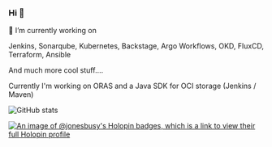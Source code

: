 ### Hi 👋


🔭 I’m currently working on

Jenkins, Sonarqube, Kubernetes, Backstage, Argo Workflows, OKD, FluxCD, Terraform, Ansible

And much more cool stuff....

Currently I'm working on ORAS and a Java SDK for OCI storage (Jenkins / Maven)

<!--
**jonesbusy/jonesbusy** is a ✨ _special_ ✨ repository because its `README.md` (this file) appears on your GitHub profile.

Here are some ideas to get you started:

- 🔭 I’m currently working on ...
- 🌱 I’m currently learning ...
- 👯 I’m looking to collaborate on ...
- 🤔 I’m looking for help with ...
- 💬 Ask me about ...
- 📫 How to reach me: ...
- 😄 Pronouns: ...
- ⚡ Fun fact: ...
-->

![GitHub stats](https://github-readme-stats.vercel.app/api?username=jonesbusy&count_private=true&hide=stars&show_icons=true&theme=cobalt)

[![An image of @jonesbusy's Holopin badges, which is a link to view their full Holopin profile](https://holopin.me/jonesbusy)](https://holopin.io/@jonesbusy)
